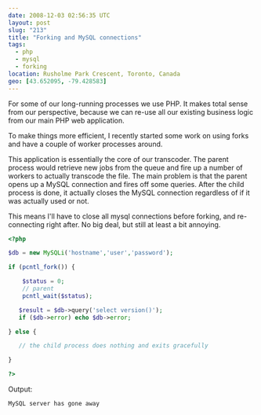 ```yaml
---
date: 2008-12-03 02:56:35 UTC
layout: post
slug: "213"
title: "Forking and MySQL connections"
tags:
  - php
  - mysql
  - forking
location: Rusholme Park Crescent, Toronto, Canada
geo: [43.652095, -79.428583]
---
```

<p>For some of our long-running processes we use PHP. It makes total sense from our perspective, because we can re-use all our existing business logic from our main PHP web application.</p>

<p>To make things more efficient, I recently started some work on using forks and have a couple of worker processes around.</p>

<p>This application is essentially the core of our transcoder. The parent process would retrieve new jobs from the queue and fire up a number of workers to actually transcode the file. The main problem is that the parent opens up a MySQL connection and fires off some queries. After the child process is done, it actually closes the MySQL connection regardless of if it was actually used or not.</p>

<p>This means I'll have to close all mysql connections before forking, and re-connecting right after. No big deal, but still at least a bit annoying.</p>

```php
<?php

$db = new MySQLi('hostname','user','password');

if (pcntl_fork()) {

    $status = 0;
    // parent
    pcntl_wait($status);

   $result = $db->query('select version()');
   if ($db->error) echo $db->error;

} else {

   // the child process does nothing and exits gracefully

}

?>
```

<p>Output:</p>

```
MySQL server has gone away
```

